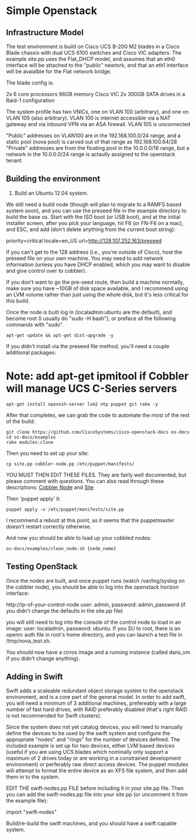 Simple Openstack
================

Infrastructure Model
--------------------

The test environment is build on Cisco UCS B-200 M2 blades in a Cisco Blade chassis with dual UCS 6100 switches and Cisco VIC adapters.
The example site.pp uses the Flat_DHCP model, and assumes that an eth0 interface will be attached to the "public" newtork, and that an eth1 interface will be avaialble for the Flat network bridge.

The blade config is:

  2x 6 core processors
  96GB memory
  Cisco VIC
  2x 300GB SATA drives in a Raid-1 configuration  

The system profile has two VNICs, one on VLAN 100 (arbitrary), and one on VLAN 105 (also arbitrary).
VLAN 100 is internet accessible via a NAT gateway and via inbound VPN via an ASA firewall.
VLAN 105 is unconnected

"Public" addresses on VLAN100 are in the 192.168.100.0/24 range, and a static pool (nova pool) is carved out of that range as 192.168.100.64/28
"Private" addresses are from the floating pool in the 10.0.0.0/16 range, but a network in the 10.0.0.0/24 range is actaully assigned to the openstack tenant.

Building the environment
------------------------

1) Build an Ubuntu 12.04 system.

We still need a build node (though will plan to migrate to a RAMFS based system soon), and
you can use the preseed file in the example directory to build the base os.  Start with the ISO boot (or USB boot), and at the initial installer screen, after you pick your language, hit F6 (or FN-F6 on a mac), and ESC, and add (don't delete anything from the current boot string):

 priority=critical locale=en_US url=http://128.107.252.163/preseed

If you can't get to the 128 address (i.e., you're outside of Cisco), host the preseed file on your own machine. You may need to add network information (unless you have DHCP enabled, which you may want to disable and give control over to cobbler).

If you don't want to go the pre-seed route, then build a machine normally, make sure you have ~10GB of disk space available, and I recommend using an LVM volume rather than just using the whole disk, but it's less critical for this build.

Once the node is built log in (localadmin:ubuntu are the default), and become root (I usually do "sudo -H bash"), or preface all the following commands with "sudo".

	apt-get update && apt-get dist-upgrade -y

If you didn't install via the preseed file method, you'll need a couple additional packages:
# Note: add apt-get ipmitool if Cobbler will manage UCS C-Series servers 
	apt-get install openssh-server lvm2 ntp puppet git rake -y

After that completes, we can grab the code to automate the most of the rest of the build:

	git clone https://github.com/CiscoSystems/cisco-openstack-docs os-docs
	cd os-docs/examples
	rake modules:clone

Then you need to set up your site:

	cp site.pp cobbler-node.pp /etc/puppet/manifests/

YOU MUST THEN EDIT THESE FILES.  They are fairly well documented, but please comment with questions. You can also read through these descriptions: [Cobbler Node](https://github.com/CiscoSystems/cisco-openstack-docs/blob/master/Cobbler-Node.md)  and [Site](https://github.com/CiscoSystems/cisco-openstack-docs/blob/master/Site.md)

Then 'puppet apply' it:

	puppet apply -v /etc/puppet/manifests/site.pp

I recommend a reboot at this point, as it seems that the puppetmaster doesn't restart correctly otherwise.

And now you should be able to load up your cobbled nodes:

	os-docs/examples/clean_node.sh {node_name}

Testing OpenStack
-----------------

Once the nodes are built, and once puppet runs (watch /var/log/syslog on the cobbler node), you should be able to log into the openstack horizon interface:

http://ip-of-your-control-node
user: admin, password: admin_password (if you didn't change the defaults in the site.pp file)

you will still need to log into the console of the control node to load in an image:
user: localadmin, password: ubuntu.  If you SU to root, there is an openrc auth file in root's home directory, and you can launch a test file in /tmp/nova_test.sh.

You should now have a cirros image and a running instance (called dans_vm if you didn't change anything).

Adding in Swift
---------------

Swift adds a scaleable redundant object storage system to the openstack environment, and is a core part of the general model.  In order to add swift, you will need a minimum of 3 additional machines, prefereably with a large number of fast hard drives, with RAID preferably disabled (that's right RAID is not recommended for Swift clusters).

Since the system does not yet catalog devices, you will need to manually define the devices to be used by the swift system and configure the appropriate "nodes" and "rings" for the number of devices defined.  The included example is set up for two devices, either LVM based devices (useful if you are using UCS blades which nominally only support a maximum of 2 drives today or are working in a constrained development environment) or perferably raw direct access devices.  The puppet modules will attempt to format the entire device as an XFS file system, and then add them in to the system.

EDIT THE swift-nodes.pp FILE before including it in your site.pp file.  Then you can add the swift-nodes.pp file into your site.pp (or uncomment it from the example file):

  import "swift-nodes"

Build/re-build the swift machines, and you should have a swift capable system.
